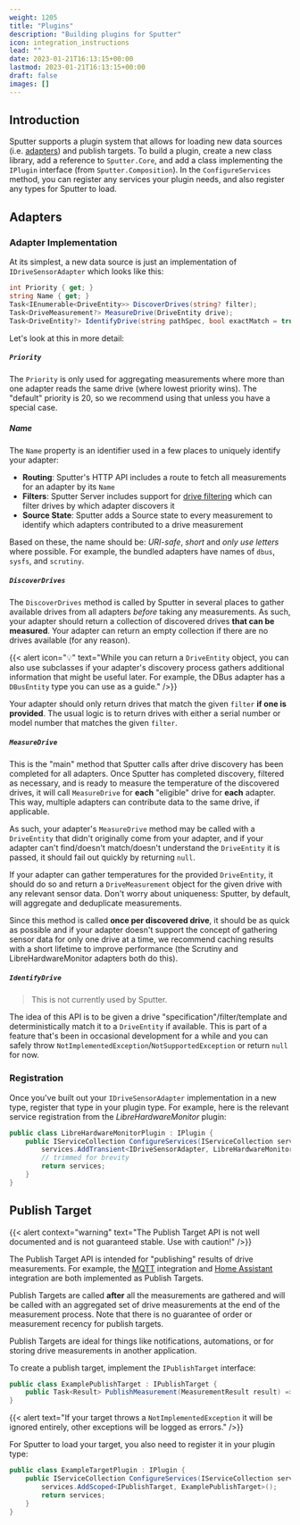 ```yaml
---
weight: 1205
title: "Plugins"
description: "Building plugins for Sputter"
icon: integration_instructions
lead: ""
date: 2023-01-21T16:13:15+00:00
lastmod: 2023-01-21T16:13:15+00:00
draft: false
images: []
---
```


## Introduction

Sputter supports a plugin system that allows for loading new data sources (i.e. [adapters](../reference/adapters.md)) and publish targets. To build a plugin, create a new class library, add a reference to `Sputter.Core`, and add a class implementing the `IPlugin` interface (from `Sputter.Composition`). In the `ConfigureServices` method, you can register any services your plugin needs, and also register any types for Sputter to load.

## Adapters

### Adapter Implementation

At its simplest, a new data source is just an implementation of `IDriveSensorAdapter` which looks like this:

```csharp
int Priority { get; }
string Name { get; }
Task<IEnumerable<DriveEntity>> DiscoverDrives(string? filter);
Task<DriveMeasurement?> MeasureDrive(DriveEntity drive);
Task<DriveEntity?> IdentifyDrive(string pathSpec, bool exactMatch = true);
```

Let's look at this in more detail:

##### `Priority`

The `Priority` is only used for aggregating measurements where more than one adapter reads the same drive (where lowest priority wins). The "default" priority is 20, so we recommend using that unless you have a special case.

##### Name

The `Name` property is an identifier used in a few places to uniquely identify your adapter:

- **Routing**: Sputter's HTTP API includes a route to fetch all measurements for an adapter by its `Name`
- **Filters**: Sputter Server includes support for [drive filtering](../server/configuration.md#drive-filters) which can filter drives by which adapter discovers it
- **Source State**: Sputter adds a Source state to every measurement to identify which adapters contributed to a drive measurement

Based on these, the name should be: *URI-safe*, *short* and *only use letters* where possible. For example, the bundled adapters have names of `dbus`, `sysfs`, and `scrutiny`.

##### `DiscoverDrives`

The `DiscoverDrives` method is called by Sputter in several places to gather available drives from all adapters *before* taking any measurements. As such, your adapter should return a collection of discovered drives **that can be measured**. Your adapter can return an empty collection if there are no drives available (for any reason).

{{< alert icon="💡" text="While you can return a `DriveEntity` object, you can also use subclasses if your adapter's discovery process gathers additional information that might be useful later. For example, the DBus adapter has a `DBusEntity` type you can use as a guide." />}}

Your adapter should only return drives that match the given `filter` **if one is provided**. The usual logic is to return drives with either a serial number or model number that matches the given `filter`.

##### `MeasureDrive`

This is the "main" method that Sputter calls after drive discovery has been completed for all adapters. Once Sputter has completed discovery, filtered as necessary, and is ready to measure the temperature of the discovered drives, it will call `MeasureDrive` for **each** "eligible" drive for **each** adapter. This way, multiple adapters can contribute data to the same drive, if applicable.

As such, your adapter's `MeasureDrive` method may be called with a `DriveEntity` that didn't originally come from your adapter, and if your adapter can't find/doesn't match/doesn't understand the `DriveEntity` it is passed, it should fail out quickly by returning `null`.

If your adapter can gather temperatures for the provided `DriveEntity`, it should do so and return a `DriveMeasurement` object for the given drive with any relevant sensor data. Don't worry about uniqueness: Sputter, by default, will aggregate and deduplicate measurements.

Since this method is called **once per discovered drive**, it should be as quick as possible and if your adapter doesn't support the concept of gathering sensor data for only one drive at a time, we recommend caching results with a short lifetime to improve performance (the Scrutiny and LibreHardwareMonitor adapters both do this).

##### `IdentifyDrive`

> This is not currently used by Sputter.

The idea of this API is to be given a drive "specification"/filter/template and deterministically match it to a `DriveEntity` if available. This is part of a feature that's been in occasional development for a while and you can safely throw `NotImplementedException`/`NotSupportedException` or return `null` for now.

### Registration 

Once you've built out your `IDriveSensorAdapter` implementation in a new type, register that type in your plugin type. For example, here is the relevant service registration from the *LibreHardwareMonitor* plugin:

```csharp
public class LibreHardwareMonitorPlugin : IPlugin {
	public IServiceCollection ConfigureServices(IServiceCollection services, IConfiguration configuration) {
		services.AddTransient<IDriveSensorAdapter, LibreHardwareMonitorAdapter>();
		// trimmed for brevity
		return services;
	}
}
```

## Publish Target

{{< alert context="warning" text="The Publish Target API is not well documented and is not guaranteed stable. Use with caution!" />}}

The Publish Target API is intended for "publishing" results of drive measurements. For example, the [MQTT](../reference/mqtt.md) integration and [Home Assistant](../server/home-assistant/) integration are both implemented as Publish Targets.

Publish Targets are called **after** all the measurements are gathered and will be called with an aggregated set of drive measurements at the end of the measurement process. Note that there is no guarantee of order or measurement recency for publish targets.

Publish Targets are ideal for things like notifications, automations, or for storing drive measurements in another application.

To create a publish target, implement the `IPublishTarget` interface:

```csharp
public class ExamplePublishTarget : IPublishTarget {
	public Task<Result> PublishMeasurement(MeasurementResult result) => throw new NotImplementedException();
}
```

{{< alert text="If your target throws a `NotImplementedException` it will be ignored entirely, other exceptions will be logged as errors." />}}

For Sputter to load your target, you also need to register it in your plugin type:

```csharp
public class ExampleTargetPlugin : IPlugin {
	public IServiceCollection ConfigureServices(IServiceCollection services, IConfiguration configuration) {
		services.AddScoped<IPublishTarget, ExamplePublishTarget>();
		return services;
	}
}
```